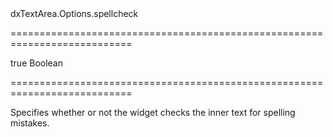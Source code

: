 <!--id-->dxTextArea.Options.spellcheck<!--/id-->
===========================================================================
<!--default-->true<!--/default-->
<!--type-->Boolean<!--/type-->
===========================================================================

<!--shortDescription-->
Specifies whether or not the widget checks the inner text for spelling mistakes.
<!--/shortDescription-->

<!--fullDescription-->

<!--/fullDescription-->